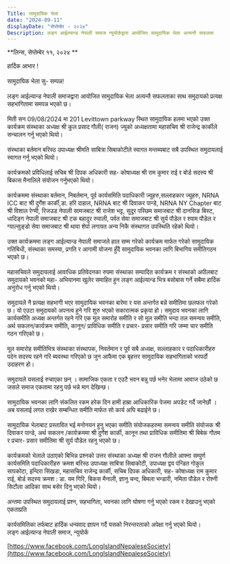 ```yaml
---
Title: सामुदायिक भेला
date: "2024-09-11"
displayDate: "सेप्तेम्बेर - २०२४"
Description: लङ्ग आईल्यान्ड नेपाली समाज न्युयोर्कद्वारा आयोजित सामुदायिक भेला अत्यन्तै सफलता
---
```

**लिन्स, सेप्तेम्बेर ११, २०२४ ** <br/>


हार्दिक आभार !<br/><br/>
सामुदायिक भेला सु- सम्पन्न!<br/><br/>
लङ्ग आईल्यान्ड नेपाली समाजद्वारा आयोजित सामुदायिक भेला अत्यन्तै सफलताका साथ समुदायको प्रत्यक्ष सहभागितामा समपन्न भएको छ।<br/><br/>
मिती सन 09/08/2024 मा 201 Levittown parkway  स्थित सामुदायिक हलमा भएको उक्त कार्यक्रम संस्थाका अध्यक्ष श्री कुल प्रसाद गौली( राजन) ज्युको अध्यक्षतामा महासचिव श्री राजेन्द्र कार्कीले सन्चालन गर्नु भएको थियो।<br/><br/>
संस्थाका बर्तमान बरिस्ठ उपाध्यक्ष श्रीमति  साबित्रा सिबाकोटीले  स्वागत मन्तब्यबाट सबै उपस्थित समुदायलाई स्वागत गर्नु भएको थियो।<br/><br/>
कार्यक्रमको प्रविधिलाई सचिब श्री दिपक अधिकारी सह- कोषाध्यक्ष श्री राम कुमार राई र बोर्ड सदस्य श्री बिकास मैनालिले संयोजन गर्नुभएको थियो।<br/><br/>
कार्यक्रममा संस्थाका बर्तमान, निबर्तमान, पूर्व कार्यसमिति पदाधिकारी ज्युहरु,सल्लाहकार ज्युहरु,  NRNA ICC बाट  श्री दुर्गेश कार्की,डा. हरि दाहाल, NRNA बाट श्री दिवाकर पान्डे,  NRNA NY Chapter बाट श्री विशाल रेग्मी, रिजउड  नेपाली सामजबाट श्री राजेश भट्ट, सुदूर पस्छिम समाजबाट श्री दानसिङ बिस्ट, धादिङ्ग नेपाली समाजबाट  श्री  टक बहादुर रुवाली, पर्वत सेवा समाजबाट श्री सुर्य पौडेल र श्याम पौडेल र ग्याल्सुङ्डो सेवा समाजबाट श्री थावा शेर्पा लगायत अन्य निकै संस्थागत उपस्थिति रहेको थियो।<br/><br/>
उक्त कार्यक्रममा लङ्ग आईल्यान्ड नेपाली समाजले हाल सम्म गरेको कार्यक्रम मार्फत गरेको सामुदायिक गतिबिधी, संस्थाका समस्या, प्रगति र आगामी योजना हुँदै सामुदायिक भवनका लागि बिभागिय समीतिगठन भएको छ।<br/><br/>
महासचिवले समुदायलाई आवाधिक प्रतिवेदनका रुपमा संस्थाका सम्पादित कार्यक्रम  र संस्थाको अपीलबाट समुदायको भवनको महा- अभियानमा खुलेर समाहित हुन लङ्ग आईल्यान्ड भित्र बसोबास गर्ने सबैमा हार्दिक अनुरोध गर्नु भएको थियो।<br/><br/>
समुदायले नै प्रत्यक्ष सहभागी भएर सामुदायिक भवनका बारेमा र यस अन्तर्गत  बन्ने समीतिमा छलफल गरेको छ। यो एउटा समुदायको अपनत्व हुने गरि शुरु भएको सकारात्मक प्रकृया हो।
समुदाय भवनका लागि कार्यसमीति अध्यक्ष अन्तर्गत रहने गरि एक मूल समारोह समीति र सो मूल समीति भन्दा तल समन्वय समीति, अर्थ सकलन/कार्यक्रम समीति, कानून/ प्राविधिक समीति  र प्रचार- प्रसार समीति  गरि जम्मा चार समीति  गठन गरिएको छ।<br/><br/>
मूल समारोह समीतिभित्र संस्थाका संस्थापक, निवर्तमान र पूर्व सबै अध्यक्ष, सल्लाहकार  र पदाधिकारीहरु पदेन सदस्य रहने गरि ब्यवस्था गरिएको छ जुन आफैमा एक बृहत्तर सामुदायिक सहभागिताको भरपर्दो उदाहरण हो।<br/><br/>
समुदायले यसलाई रुचाएका छन् । सामाजिक एकता र एउटै भवन बन्नु पर्छ भनेर भेलामा आवाज उठेको छ जसले समाज एकतामा रहनु पर्छ भन्ने माग देखिन्छ।<br/><br/>
सामुदायिक भवनका लागि संकलित रकम  हरेक दिन हामी हाम्रा आधिकारिक पेजमा अपडेट गर्दै  जानेछौं । अब यसलाई लगत राखेर सम्बन्धित  समीति मार्फत सो कार्य अघि बढाईने छ।<br/><br/>
सामुदायिक भेलाबाट प्रस्तावित भई मनोनयन हुनु भएका समीति संयोजकहरुमा समन्वय समीति  संयोजक श्री दिवाकर पान्डे, अर्थ सकलन /कार्यक्रममा श्री दुर्गेश कार्की, कानून तथा प्राविधिक समीतिमा श्री बिबेक गौतम र प्रचार- प्रसार समीतिमा श्री सुर्य पौडेल रहनु भएको छ।<br/><br/>
कार्यक्रमको  भेलाले उठाएको  बिभिन्न प्रश्नको उत्तर संस्थाका अध्यक्ष श्री राजन गौलीले आफ्ना सम्पुर्ण कार्यसमिति पदाधिकारीहरु क्रमश बरिस्ठ उपाध्यक्ष साबित्रा   सिबाकोटी, उपाध्यक्ष द्वय  पंन्डित गोकुल सापकोटा, इन्दिरा सिंखडा, महासचिव राजेन्द्र कार्की, सचिब दिपक अधिकारी, सह- कोषाध्यक्ष राम कुमार राई, बोर्ड सदस्य क्रमश : डा. यम गिरि, बिकस मैनाली, ज्ञानु चन्द, बिमला भन्डारी, नमिता पौडेल र रोश्नी सिटौला  आदिका साथ बसेर  दिनु भएको थियो।<br/><br/>
अन्तमा उपस्थित समुदायलाई प्रश्न, सहभागिता, भवनका लागि घोषणा गर्नु भएको रकम र देखाउनु भएको एकताप्रति<br/><br/>
कार्यसमितिका तर्फबाट हार्दिक धन्यवाद ज्ञापन गर्दै यसको निरन्तरताको अपेक्षा गर्नु भएको थियो।
<br/>
लङ्ग आईल्यान्ड नेपाली समाज, न्युयोर्क
<br/>


[https://www.facebook.com/LongIslandNepaleseSociety](https://www.facebook.com/LongIslandNepaleseSociety)




